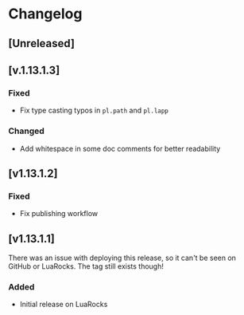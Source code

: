 # Changelog

## [Unreleased]

## [v.1.13.1.3]

### Fixed

- Fix type casting typos in `pl.path` and `pl.lapp`

### Changed

- Add whitespace in some doc comments for better readability

## [v1.13.1.2]

### Fixed

- Fix publishing workflow

## [v1.13.1.1]

There was an issue with deploying this release, so it can't be seen on GitHub or LuaRocks. The tag still exists though!

### Added

- Initial release on LuaRocks
